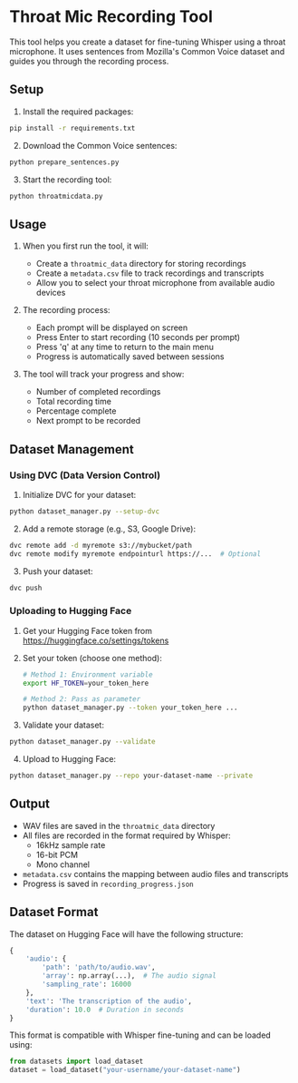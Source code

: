 # Throat Mic Recording Tool

This tool helps you create a dataset for fine-tuning Whisper using a throat microphone. It uses sentences from Mozilla's Common Voice dataset and guides you through the recording process.

## Setup

1. Install the required packages:
```bash
pip install -r requirements.txt
```

2. Download the Common Voice sentences:
```bash
python prepare_sentences.py
```

3. Start the recording tool:
```bash
python throatmicdata.py
```

## Usage

1. When you first run the tool, it will:
   - Create a `throatmic_data` directory for storing recordings
   - Create a `metadata.csv` file to track recordings and transcripts
   - Allow you to select your throat microphone from available audio devices

2. The recording process:
   - Each prompt will be displayed on screen
   - Press Enter to start recording (10 seconds per prompt)
   - Press 'q' at any time to return to the main menu
   - Progress is automatically saved between sessions

3. The tool will track your progress and show:
   - Number of completed recordings
   - Total recording time
   - Percentage complete
   - Next prompt to be recorded

## Dataset Management

### Using DVC (Data Version Control)

1. Initialize DVC for your dataset:
```bash
python dataset_manager.py --setup-dvc
```

2. Add a remote storage (e.g., S3, Google Drive):
```bash
dvc remote add -d myremote s3://mybucket/path
dvc remote modify myremote endpointurl https://...  # Optional
```

3. Push your dataset:
```bash
dvc push
```

### Uploading to Hugging Face

1. Get your Hugging Face token from https://huggingface.co/settings/tokens

2. Set your token (choose one method):
   ```bash
   # Method 1: Environment variable
   export HF_TOKEN=your_token_here
   
   # Method 2: Pass as parameter
   python dataset_manager.py --token your_token_here ...
   ```

3. Validate your dataset:
```bash
python dataset_manager.py --validate
```

4. Upload to Hugging Face:
```bash
python dataset_manager.py --repo your-dataset-name --private
```

## Output

- WAV files are saved in the `throatmic_data` directory
- All files are recorded in the format required by Whisper:
  - 16kHz sample rate
  - 16-bit PCM
  - Mono channel
- `metadata.csv` contains the mapping between audio files and transcripts
- Progress is saved in `recording_progress.json`

## Dataset Format

The dataset on Hugging Face will have the following structure:
```python
{
    'audio': {
        'path': 'path/to/audio.wav',
        'array': np.array(...),  # The audio signal
        'sampling_rate': 16000
    },
    'text': 'The transcription of the audio',
    'duration': 10.0  # Duration in seconds
}
```

This format is compatible with Whisper fine-tuning and can be loaded using:
```python
from datasets import load_dataset
dataset = load_dataset("your-username/your-dataset-name")
``` 